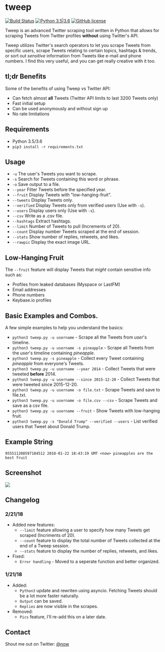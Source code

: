 # tweep
[![Build Status](https://travis-ci.org/haccer/tweep.svg?branch=master)](https://travis-ci.org/haccer/tweep/) [![Python 3.5|3.6](https://img.shields.io/badge/Python-3.5%2F3.6-blue.svg)](https://www.python.org/download/releases/3.0/) [![GitHub license](https://img.shields.io/github/license/haccer/tweep.svg)](https://github.com/haccer/tweep/blob/master/LICENSE)

Tweep is an advanced Twitter scraping tool written in Python that allows for scraping Tweets from Twitter profiles **without** using Twitter's API.

Tweep utilizes Twitter's search operators to let you scrape Tweets from specific users, scrape Tweets relating to certain topics, hashtags & trends, or sort out *sensitive* information from Tweets like e-mail and phone numbers. I find this very useful, and you can get really creative with it too.

## tl;dr Benefits
Some of the benefits of using Tweep vs Twitter API:
- Can fetch almost __all__ Tweets (Twitter API limits to last 3200 Tweets only)
- Fast initial setup
- Can be used anonymously and without sign up
- No rate limitations

## Requirements
- Python 3.5/3.6
- `pip3 install -r requirements.txt`

## Usage
- `-u` The user's Tweets you want to scrape.
- `-s` Search for Tweets containing this word or phrase.
- `-o` Save output to a file.
- `--year` Filter Tweets before the specified year. 
- `--fruit` Display Tweets with "low-hanging-fruit".
- `--tweets` Display Tweets only.
- `--verified` Display Tweets only from verified users (Use with `-s`).
- `--users` Display users only (Use with `-s`).
- `--csv` Write as a .csv file.
- `--hashtags` Extract hashtags.
- `--limit` Number of Tweets to pull (Increments of 20).
- `--count` Display number Tweets scraped at the end of session.
- `--stats` Show number of replies, retweets, and likes.
- `--rawpic` Display the exact image URL.

## Low-Hanging Fruit
The `--fruit` feature will display Tweets that *might* contain sensitive info such as:
- Profiles from leaked databases (Myspace or LastFM)
- Email addresses
- Phone numbers
- Keybase.io profiles

## Basic Examples and Combos.
A few simple examples to help you understand the basics:

- `python3 tweep.py -u username` - Scrape all the Tweets from *user*'s timeline.
- `python3 tweep.py -u username -s pineapple` - Scrape all Tweets from the *user*'s timeline containing _pineapple_.
- `python3 tweep.py -s pineapple` - Collect every Tweet containing *pineapple* from everyone's Tweets.
- `python3 tweep.py -u username --year 2014` - Collect Tweets that were tweeted **before** 2014.
- `python3 tweep.py -u username --since 2015-12-20` - Collect Tweets that were tweeted since 2015-12-20.
- `python3 tweep.py -u username -o file.txt` - Scrape Tweets and save to file.txt.
- `python3 tweep.py -u username -o file.csv --csv` - Scrape Tweets and save as a csv file.
- `python3 tweep.py -u username --fruit` - Show Tweets with low-hanging fruit.
- `python3 tweep.py -s "Donald Trump" --verified --users` - List verified users that Tweet about Donald Trump.

## Example String
`955511208597184512 2018-01-22 18:43:19 GMT <now> pineapples are the best fruit`

## Screenshot
<img src="https://i.imgur.com/RKdBrHr.png" />

## Changelog
### 2/21/18
- Added new features:
    - `--limit` feature allowing a user to specify how many Tweets get scraped (Incriments of 20).
    - `--count` feature to display the total number of Tweets collected at the end of a Tweep session.
    - `--stats` feature to display the number of replies, retweets, and likes.
- Fixed:
    - `Error handling` - Moved to a seperate function and better organized.
### 1/21/18
- Added:
    - `Python3` update and rewriten using asyncio. Fetching Tweets should be a lot more faster naturally. 
    - `Output` can be saved.
    - `Replies` are now visible in the scrapes.
 - Removed:
    - `Pics` feature, I'll re-add this on a later date.

## Contact
Shout me out on Twitter: [@now](https://twitter.com/now)
